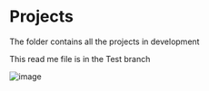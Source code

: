 # Projects
The folder contains all the projects in development


This read me file is in the Test branch

![image](https://user-images.githubusercontent.com/63344599/123877523-a2a6b980-d93d-11eb-8feb-63bcdfa2d51f.png)
